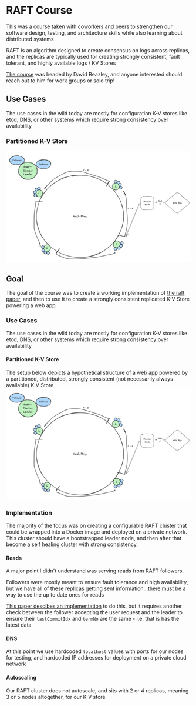 # RAFT Course
This was a course taken with coworkers and peers to strengthen our software design, testing, and architecture skills while also learning about distributed systems

RAFT is an algorithm designed to create consensus on logs across replicas, and the replicas are typically used for creating strongly consistent, fault tolerant, and highly available logs / KV Stores

[The course](https://www.dabeaz.com/raft.html) was headed by David Beazley, and anyone interested should reach out to him for work groups or solo trip!

## Use Cases
The use cases in the wild today are mostly for configuration K-V stores like etcd, DNS, or other systems which require strong consistency over availability 

### Partitioned K-V Store
![alt text](./QuickNDirty.png)

## Goal
The goal of the course was to create a working implementation of [the raft paper](https://raft.github.io/), and then to use it to create a strongly consistent replicated K-V Store powering a web app

### Use Cases
The use cases in the wild today are mostly for configuration K-V stores like etcd, DNS, or other systems which require strong consistency over availability 

#### Partitioned K-V Store
The setup below depicts a hypothetical structure of a web app powered by a partitioned, distributed, strongly consistent (not necessarily always available) K-V Store
![alt text](./QuickNDirty.png)

### Implementation
The majority of the focus was on creating a configurable RAFT cluster that could be wrapped into a Docker image and deployed on a private network. This cluster should have a bootstrapped leader node, and then after that become a self healing cluster with strong consistency.

#### Reads
A major point I didn't understand was serving reads from RAFT followers. 

Followers were mostly meant to ensure fault tolerance and high availability, but we have all of these 
replicas getting sent information...there must be a way to use the up to date ones for reads

[This paper descibes an implementation](https://www.usenix.org/system/files/conference/hotcloud17/hotcloud17-paper-arora.pdf#:~:text=Since%20writes%20are%20not%20guaran%2D%20teed%20to,are%20han%2D%20dled%20only%20by%20the%20leader.) to do this, but it requires another check between the follower accepting
the user request and the leader to ensure their `lastCommitIdx` and `termNo` are the same - i.e. that is has the latest data

#### DNS
At this point we use hardcoded `localhost` values with ports for our nodes for testing, and hardcoded IP addresses for deployment on a private cloud network

#### Autoscaling
Our RAFT cluster does not autoscale, and sits with 2 or 4 replicas, meaning 3 or 5 nodes altogether, for our K-V store
